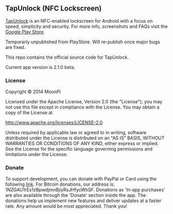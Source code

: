 ## TapUnlock (NFC Lockscreen)

[TapUnlock](https://play.google.com/store/apps/details?id=com.moonpi.tapunlock) is an NFC-enabled lockscreen for Android with a focus on speed, simplicity and security. For more info, screenshots and FAQs visit the [Google Play Store](https://play.google.com/store/apps/details?id=com.moonpi.tapunlock).

Temporarly unpublished from PlayStore. Will re-publish once major bugs are fixed.

This repo contains the official source code for TapUnlock.

Current app version is 2.1.0 beta.

### License

Copyright &copy; 2014 MoonPi

Licensed under the Apache License, Version 2.0 (the "License"); you may not use this file except in compliance with the License. You may obtain a copy of the License at

http://www.apache.org/licenses/LICENSE-2.0

Unless required by applicable law or agreed to in writing, software distributed under the License is distributed on an "AS IS" BASIS, WITHOUT WARRANTIES OR CONDITIONS OF ANY KIND, either express or implied. See the License for the specific language governing permissions and limitations under the License.

### Donate

To support development, you can donate with PayPal or Card using the following [link](http://goo.gl/TQRlTa). For Bitcoin donations, our address is: 1NZGAU1rEs1zBpwdjmnBjiyRsJHfycWhSF. Donations as 'In-app purchases' are also available through the 'Donate' section inside the app. The donations help us implement new features and deliver updates at a faster rate. Any amount would be most appreciated. Thank you!
